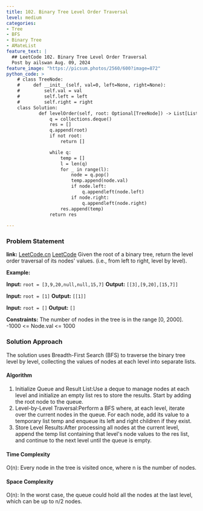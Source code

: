 ```yaml
---
title: 102. Binary Tree Level Order Traversal
level: medium
categories:
- Tree
- BFS
- Binary Tree
- AMateList
feature_text: |
  ## LeetCode 102. Binary Tree Level Order Traversal
  Post by ailswan Aug. 09, 2024
feature_image: "https://picsum.photos/2560/600?image=872"
python_code: >
    # class TreeNode:
    #     def __init__(self, val=0, left=None, right=None):
    #         self.val = val
    #         self.left = left
    #         self.right = right
    class Solution:
            def levelOrder(self, root: Optional[TreeNode]) -> List[List[int]]:
                q = collections.deque()
                res = []
                q.append(root)
                if not root:
                    return []

                while q:
                    temp = []
                    l = len(q)
                    for _ in range(l):
                        node = q.pop()
                        temp.append(node.val)
                        if node.left:
                            q.appendleft(node.left)
                        if node.right:
                            q.appendleft(node.right)
                    res.append(temp)
                return res
        
---
```


### Problem Statement
**link:**
[LeetCode.cn](https://leetcode.cn/problems/binary-tree-level-order-traversal/)
[LeetCode](https://leetcode.com/binary-tree-level-order-traversal/)
 Given the root of a binary tree, return the level order traversal of its nodes' values. (i.e., from left to right, level by level).

**Example:**

**Input:** `root = [3,9,20,null,null,15,7]`
**Output:** `[[3],[9,20],[15,7]]`

**Input:** `root = [1]`
**Output:** `[[1]]`

**Input:** `root = []`
**Output:** `[]`

**Constraints:**
The number of nodes in the tree is in the range [0, 2000].
-1000 <= Node.val <= 1000

### Solution Approach
The solution uses Breadth-First Search (BFS) to traverse the binary tree level by level, collecting the values of nodes at each level into separate lists.

#### Algorithm
1. Initialize Queue and Result List:Use a deque to manage nodes at each level and initialize an empty list res to store the results. Start by adding the root node to the queue.
2. Level-by-Level Traversal:Perform a BFS where, at each level, iterate over the current nodes in the queue. For each node, add its value to a temporary list temp and enqueue its left and right children if they exist.
3. Store Level Results:After processing all nodes at the current level, append the temp list containing that level's node values to the res list, and continue to the next level until the queue is empty.
#### Time Complexity
O(n): Every node in the tree is visited once, where n is the number of nodes.
#### Space Complexity
O(n): In the worst case, the queue could hold all the nodes at the last level, which can be up to n/2 nodes.